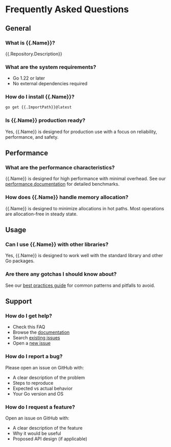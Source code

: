 # Frequently Asked Questions

## General

### What is {{.Name}}?

{{.Repository.Description}}

### What are the system requirements?

- Go 1.22 or later
- No external dependencies required

### How do I install {{.Name}}?

```bash
go get {{.ImportPath}}@latest
```

### Is {{.Name}} production ready?

Yes, {{.Name}} is designed for production use with a focus on reliability, performance, and safety.

## Performance

### What are the performance characteristics?

{{.Name}} is designed for high performance with minimal overhead. See our [performance documentation](performance.md) for detailed benchmarks.

### How does {{.Name}} handle memory allocation?

{{.Name}} is designed to minimize allocations in hot paths. Most operations are allocation-free in steady state.

## Usage

### Can I use {{.Name}} with other libraries?

Yes, {{.Name}} is designed to work well with the standard library and other Go packages.

### Are there any gotchas I should know about?

See our [best practices guide](best-practices.md) for common patterns and pitfalls to avoid.

## Support

### How do I get help?

- Check this FAQ
- Browse the [documentation](../README.md)
- Search [existing issues](https://github.com/{{.Owner}}/{{.Name}}/issues)
- Open a [new issue](https://github.com/{{.Owner}}/{{.Name}}/issues/new)

### How do I report a bug?

Please open an issue on GitHub with:

- A clear description of the problem
- Steps to reproduce
- Expected vs actual behavior
- Your Go version and OS

### How do I request a feature?

Open an issue on GitHub with:

- A clear description of the feature
- Why it would be useful
- Proposed API design (if applicable)
